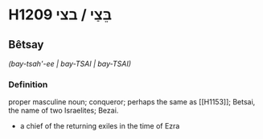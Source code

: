 # H1209 בֵּצַי / בצי

## Bêtsay

_(bay-tsah'-ee | bay-TSAI | bay-TSAI)_

### Definition

proper masculine noun; conqueror; perhaps the same as [[H1153]]; Betsai, the name of two Israelites; Bezai.

- a chief of the returning exiles in the time of Ezra
